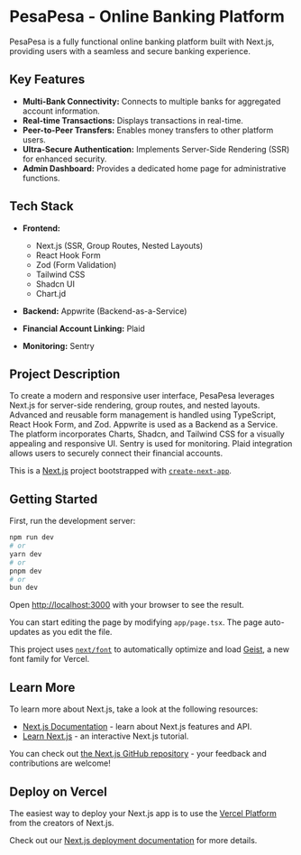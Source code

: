 # PesaPesa - Online Banking Platform

PesaPesa is a fully functional online banking platform built with Next.js, providing users with a seamless and secure banking experience.

## Key Features

* **Multi-Bank Connectivity:** Connects to multiple banks for aggregated account information.
* **Real-time Transactions:** Displays transactions in real-time.
* **Peer-to-Peer Transfers:** Enables money transfers to other platform users.
* **Ultra-Secure Authentication:** Implements Server-Side Rendering (SSR) for enhanced security.
* **Admin Dashboard:** Provides a dedicated home page for administrative functions.

## Tech Stack

* **Frontend:**
    * Next.js (SSR, Group Routes, Nested Layouts)
    * React Hook Form
    * Zod (Form Validation)
    * Tailwind CSS
    * Shadcn UI
    * Chart.jd
* **Backend:** Appwrite (Backend-as-a-Service)
* **Financial Account Linking:** Plaid

* **Monitoring:** Sentry

## Project Description

To create a modern and responsive user interface, PesaPesa leverages Next.js for server-side rendering, group routes, and nested layouts.  Advanced and reusable form management is handled using TypeScript, React Hook Form, and Zod.  Appwrite is used as a Backend as a Service.  The platform incorporates Charts, Shadcn, and Tailwind CSS for a visually appealing and responsive UI. Sentry is used for monitoring. Plaid integration allows users to securely connect their financial accounts.

This is a [Next.js](https://nextjs.org) project bootstrapped with [`create-next-app`](https://nextjs.org/docs/app/api-reference/cli/create-next-app).

## Getting Started

First, run the development server:

```bash
npm run dev
# or
yarn dev
# or
pnpm dev
# or
bun dev
```

Open [http://localhost:3000](http://localhost:3000) with your browser to see the result.

You can start editing the page by modifying `app/page.tsx`. The page auto-updates as you edit the file.

This project uses [`next/font`](https://nextjs.org/docs/app/building-your-application/optimizing/fonts) to automatically optimize and load [Geist](https://vercel.com/font), a new font family for Vercel.

## Learn More

To learn more about Next.js, take a look at the following resources:

- [Next.js Documentation](https://nextjs.org/docs) - learn about Next.js features and API.
- [Learn Next.js](https://nextjs.org/learn) - an interactive Next.js tutorial.

You can check out [the Next.js GitHub repository](https://github.com/vercel/next.js) - your feedback and contributions are welcome!

## Deploy on Vercel

The easiest way to deploy your Next.js app is to use the [Vercel Platform](https://vercel.com/new?utm_medium=default-template&filter=next.js&utm_source=create-next-app&utm_campaign=create-next-app-readme) from the creators of Next.js.

Check out our [Next.js deployment documentation](https://nextjs.org/docs/app/building-your-application/deploying) for more details.
